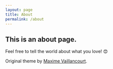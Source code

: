```yaml
---
layout: page
title: About
permalink: /about
---
```


## This is an about page.

Feel free to tell the world about what you love! 😍

Original theme by <a href="https://github.com/maximevaillancourt/digital-garden-jekyll-template" target="_blank">Maxime Vaillancourt</a>.</p>
